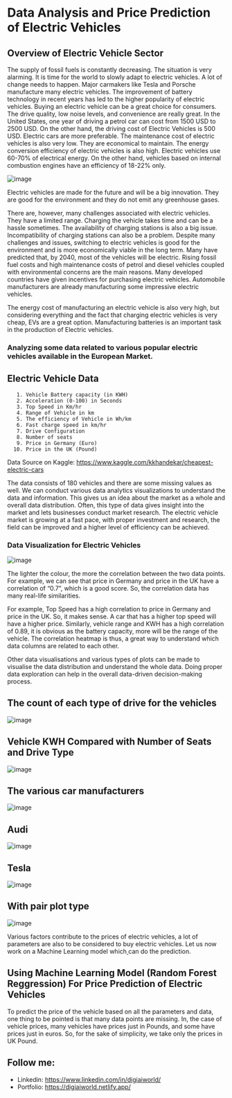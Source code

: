 # Data Analysis and Price Prediction of Electric Vehicles

## Overview of Electric Vehicle Sector

The supply of fossil fuels is constantly decreasing. The situation is very alarming. It is time for the world to slowly adapt to electric vehicles. A lot of change needs to happen. Major carmakers like Tesla and Porsche manufacture many electric vehicles. The improvement of battery technology in recent years has led to the higher popularity of electric vehicles. Buying an electric vehicle can be a great choice for consumers. The drive quality, low noise levels, and convenience are really great. In the United States, one year of driving a petrol car can cost from 1500 USD to 2500 USD. On the other hand, the driving cost of Electric Vehicles is 500 USD. Electric cars are more preferable. The maintenance cost of electric vehicles is also very low. They are economical to maintain. The energy conversion efficiency of electric vehicles is also high. Electric vehicles use 60-70% of electrical energy. On the other hand, vehicles based on internal combustion engines have an efficiency of 18-22% only.

![image](https://user-images.githubusercontent.com/43418706/236498281-01fa6647-7865-4964-9702-dc85fe3b1620.png)

Electric vehicles are made for the future and will be a big innovation. They are good for the environment and they do not emit any greenhouse gases.

There are, however, many challenges associated with electric vehicles. They have a limited range. Charging the vehicle takes time and can be a hassle sometimes. The availability of charging stations is also a big issue. Incompatibility of charging stations can also be a problem. Despite many challenges and issues, switching to electric vehicles is good for the environment and is more economically viable in the long term. Many have predicted that, by 2040, most of the vehicles will be electric. Rising fossil fuel costs and high maintenance costs of petrol and diesel vehicles coupled with environmental concerns are the main reasons. Many developed countries have given incentives for purchasing electric vehicles. Automobile manufacturers are already manufacturing some impressive electric vehicles.

The energy cost of manufacturing an electric vehicle is also very high, but considering everything and the fact that charging electric vehicles is very cheap, EVs are a great option. Manufacturing batteries is an important task in the production of Electric vehicles.

### Analyzing some data related to various popular electric vehicles available in the European Market.

## Electric Vehicle Data

       1. Vehicle Battery capacity (in KWH)
       2. Acceleration (0-100) in Seconds
       3. Top Speed in Km/hr
       4. Range of Vehicle in km
       5. The efficiency of Vehicle in Wh/km
       6. Fast charge speed in km/hr
       7. Drive Configuration
       8. Number of seats
       9. Price in Germany (Euro)
      10. Price in the UK (Pound)

Data Source on Kaggle: https://www.kaggle.com/kkhandekar/cheapest-electric-cars

The data consists of 180 vehicles and there are some missing values as well. We can conduct various data analytics visualizations to understand the data and information. This gives us an idea about the market as a whole and overall data distribution. Often, this type of data gives insight into the market and lets businesses conduct market research. The electric vehicle market is growing at a fast pace, with proper investment and research, the field can be improved and a higher level of efficiency can be achieved.

### Data Visualization for Electric Vehicles

![image](https://user-images.githubusercontent.com/43418706/236496298-4777bcbd-da59-4391-973d-b96b68dd1377.png)

The lighter the colour, the more the correlation between the two data points. For example, we can see that price in Germany and price in the UK have a correlation of “0.7”, which is a good score. So, the correlation data has many real-life similarities.

For example, Top Speed has a high correlation to price in Germany and price in the UK. So, it makes sense. A car that has a higher top speed will have a higher price. Similarly, vehicle range and KWH has a high correlation of 0.89, it is obvious as the battery capacity, more will be the range of the vehicle. The correlation heatmap is thus, a great way to understand which data columns are related to each other.

Other data visualisations and various types of plots can be made to visualise the data distribution and understand the whole data. Doing proper data exploration can help in the overall data-driven decision-making process.

## The count of each type of drive for the vehicles
![image](https://user-images.githubusercontent.com/43418706/236496705-ad417379-cd06-4c95-842f-7a59d5321d7b.png)

## Vehicle KWH Compared with Number of Seats and Drive Type
![image](https://user-images.githubusercontent.com/43418706/236497097-bc14dd4b-20b1-44de-bf4f-9b901ac28a70.png)

## The various car manufacturers
![image](https://user-images.githubusercontent.com/43418706/236497492-cc460735-af95-41c0-87a3-faac201793c2.png)

## Audi

![image](https://user-images.githubusercontent.com/43418706/236500715-b4ad2071-24cd-4ca8-b476-a140700efe6b.png)

## Tesla

![image](https://user-images.githubusercontent.com/43418706/236500749-ac54f7f2-6614-4908-b060-d69643bd38b1.png)

## With pair plot type

![image](https://user-images.githubusercontent.com/43418706/236497772-b12ba6d5-ee4e-40f5-a7bc-339ea6933ea7.png)

Various factors contribute to the prices of electric vehicles, a lot of parameters are also to be
considered to buy electric vehicles. Let us now work on a Machine Learning model which[
](https://digiaiworld.netlify.app/)
can do the prediction.

## Using Machine Learning Model (Random Forest Reggression) For Price Prediction of Electric Vehicles

To predict the price of the vehicle based on all the parameters and data, one thing to
be pointed is that many data points are missing. In, the case of vehicle prices, many vehicles
have prices just in Pounds, and some have prices just in euros. So, for the sake of simplicity,
we take only the prices in UK Pound.

## Follow me: 
* Linkedin: https://www.linkedin.com/in/digiaiworld/
* Portfolio: https://digiaiworld.netlify.app/


